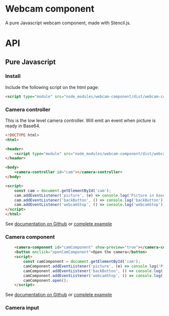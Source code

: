 # Webcam component

A pure Javascript webcam component, made with Stencil.js.

# API


## Pure Javascript

### Install

Include the following script on the html page:

```html
<script type="module" src="node_modules/webcam-component/dist/webcam-component/webcam-component.esm.js"></script>
```

### Camera controller

This is the low level camera controller. Will emit an event when picture is ready in Base64.

```html
<!DOCTYPE html>
<html>

<header>
    <script type="module" src="node_modules/webcam-component/dist/webcam-component/webcam-component.esm.js"></script>
</header>

<body>
    <camera-controller id="cam"></camera-controller>
</body>

<script>
    const cam = document.getElementById('cam');
    cam.addEventListener('picture', (e) => console.log('Picture in base 64:', e.detail.snapshot));
    cam.addEventListener('backButton', () => console.log('backButton'));
    cam.addEventListener('webcamStop', () => console.log('webcamStop'));
</script>
</html>
```

See [documentation on Github](src/components/camera-controller/readme.md) or [complete example](examples/camera-controller.html)

### Camera component


```html
    <camera-component id="camComponent" show-preview="true"></camera-component>
    <button onclick="openCamComponent">Open the camera</button>
    <script>
        const camComponent = document.getElementById('cam');
        camComponent.addEventListener('picture', (e) => console.log('Picture in base 64:', e.detail.snapshot));
        camComponent.addEventListener('backButton', () => console.log('backButton'));
        camComponent.addEventListener('webcamStop', () => console.log('webcamStop'));
        camComponent.open();
    </script>
```

See [documentation on Github](src/components/camera-component/readme.md) or [complete example](examples/camera-component.html)


### Camera input

```html

```
